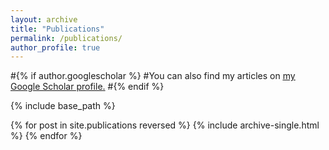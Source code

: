 ```yaml
---
layout: archive
title: "Publications"
permalink: /publications/
author_profile: true
---
```


#{% if author.googlescholar %}
#You can also find my articles on <u><a href="{{author.googlescholar}}">my Google Scholar profile</a>.</u>
#{% endif %}

{% include base_path %}

{% for post in site.publications reversed %}
  {% include archive-single.html %}
{% endfor %}

